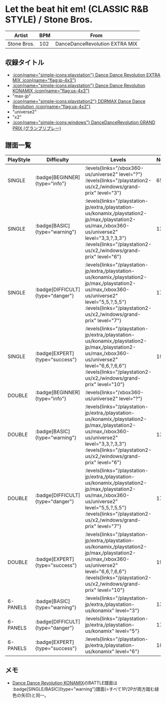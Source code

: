 # Let the beat hit em! (CLASSIC R&B STYLE) / Stone Bros.

|Artist|BPM|From|
|------|---|----|
|Stone Bros.|102|DanceDanceRevolution EXTRA MIX|

## 収録タイトル

- [:icon{name="simple-icons:playstation"} Dance Dance Revolution EXTRA MIX :icon{name="flag:jp-4x3"}](/playstation-jp/extra)
- [:icon{name="simple-icons:playstation"} Dance Dance Revolution KONAMIX :icon{name="flag:us-4x3"}](/playstation-us/konamix)
- "max-jp"
- [:icon{name="simple-icons:playstation2"} DDRMAX Dance Dance Revolution :icon{name="flag:us-4x3"}](/playstation2-us/max)
- "universe2"
- "x2"
- [:icon{name="simple-icons:windows"} DanceDanceRevolution GRAND PRIX (グランプリプレー)](/windows/grand-prix)

## 譜面一覧

|PlayStyle|Difficulty|Levels|Notes|Movie|
|---------|----------|------|-----|-----|
|SINGLE| :badge[BEGINNER]{type="info"}| :levels{links="/xbox360-us/universe2" level="?"} :levels{links="/playstation2-us/x2,/windows/grand-prix" level="3"}|65/0||
|SINGLE| :badge[BASIC]{type="warning"}| :levels{links="/playstation-jp/extra,/playstation-us/konamix,/playstation2-jp/max,/playstation2-us/max,/xbox360-us/universe2" level="3,3,?,3,3"} :levels{links="/playstation2-us/x2,/windows/grand-prix" level="6"}|133/0||
|SINGLE| :badge[DIFFICULT]{type="danger"}| :levels{links="/playstation-jp/extra,/playstation-us/konamix,/playstation2-jp/max,/playstation2-us/max,/xbox360-us/universe2" level="5,5,?,5,5"} :levels{links="/playstation2-us/x2,/windows/grand-prix" level="7"}|172/0||
|SINGLE| :badge[EXPERT]{type="success"}| :levels{links="/playstation-jp/extra,/playstation-us/konamix,/playstation2-jp/max,/playstation2-us/max,/xbox360-us/universe2" level="6,6,?,6,6"} :levels{links="/playstation2-us/x2,/windows/grand-prix" level="10"}|192/0||
|DOUBLE| :badge[BEGINNER]{type="info"}| :levels{links="/xbox360-us/universe2" level="?"}|||
|DOUBLE| :badge[BASIC]{type="warning"}| :levels{links="/playstation-jp/extra,/playstation-us/konamix,/playstation2-jp/max,/playstation2-us/max,/xbox360-us/universe2" level="3,3,?,3,3"} :levels{links="/playstation2-us/x2,/windows/grand-prix" level="6"}|134/0||
|DOUBLE| :badge[DIFFICULT]{type="danger"}| :levels{links="/playstation-jp/extra,/playstation-us/konamix,/playstation2-jp/max,/playstation2-us/max,/xbox360-us/universe2" level="5,5,?,5,5"} :levels{links="/playstation2-us/x2,/windows/grand-prix" level="7"}|172/0||
|DOUBLE| :badge[EXPERT]{type="success"}| :levels{links="/playstation-jp/extra,/playstation-us/konamix,/playstation2-jp/max,/playstation2-us/max,/xbox360-us/universe2" level="6,6,?,6,6"} :levels{links="/playstation2-us/x2,/windows/grand-prix" level="10"}|190/0||
|6-PANELS| :badge[BASIC]{type="warning"}| :levels{links="/playstation-jp/extra,/playstation-us/konamix" level="3"}|133/0||
|6-PANELS| :badge[DIFFICULT]{type="danger"}| :levels{links="/playstation-jp/extra,/playstation-us/konamix" level="5"}|172/0||
|6-PANELS| :badge[EXPERT]{type="success"}| :levels{links="/playstation-jp/extra,/playstation-us/konamix" level="6"}|189/0||

## メモ

- [Dance Dance Revolution KONAMIX](/playstation-us/konamix)のBATTLE譜面は :badge[SINGLE/BASIC]{type="warning"}譜面(=すべて1P/2Pが両方踏む緑色の矢印)と同一。
